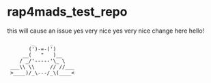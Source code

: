 # rap4mads_test_repo
this will cause an issue
yes very nice
yes very nice change here
hello!

            _     _
           (')-=-(')
         __(   "   )__
        / _/'-----'\_ \
     ___\\ \\     // //___
     >____)/_\---/_\(____<